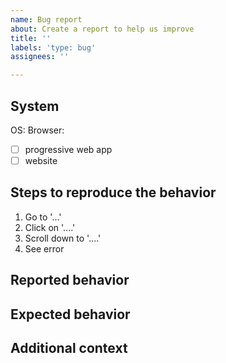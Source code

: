 ```yaml
---
name: Bug report
about: Create a report to help us improve
title: ''
labels: 'type: bug'
assignees: ''

---
```


## System
<!--  -->
OS: 
Browser:
- [ ] progressive web app
- [ ] website

## Steps to reproduce the behavior
1. Go to '...'
2. Click on '....'
3. Scroll down to '....'
4. See error

## Reported behavior
<!-- What happened? -->

## Expected behavior
<!-- What should have happened? -->

## Additional context
<!-- If applicable, add screenshots to help explain your problem. -->
